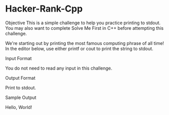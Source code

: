 # Hacker-Rank-Cpp

Objective 
This is a simple challenge to help you practice printing to stdout. You may also want to complete Solve Me First in C++ before attempting this challenge.

We're starting out by printing the most famous computing phrase of all time! In the editor below, use either printf or cout to print the string  to stdout.

Input Format

You do not need to read any input in this challenge.

Output Format

Print  to stdout.

Sample Output

Hello, World!
